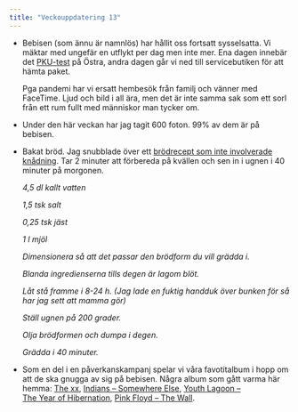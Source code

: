 ```yaml
---
title: "Veckouppdatering 13"
---
```


- Bebisen (som ännu är namnlös) har hållit oss fortsatt sysselsatta. Vi mäktar med ungefär en utflykt per dag men inte mer. Ena dagen innebär det [PKU-test](https://sv.wikipedia.org/wiki/PKU-test) på Östra, andra dagen går vi ned till servicebutiken för att hämta paket.

	Pga pandemi har vi ersatt hembesök från familj och vänner med FaceTime. Ljud och bild i all ära, men det är inte samma sak som ett sorl från ett rum fullt med människor man tycker om. 
	
- Under den här veckan har jag tagit 600 foton. 99% av dem är på bebisen.
- Bakat bröd. Jag snubblade över ett [brödrecept som inte involverade knådning](https://www.reddit.com/r/Frugal/comments/fmqren/bread_the_staple_of_life_now_is_a_great_time_to/). Tar 2 minuter att förbereda på kvällen och sen in i ugnen i 40 minuter på morgonen.
	
	*4,5 dl kallt vatten*
	
	*1,5 tsk salt*
	
	*0,25 tsk jäst*
	
	*1 l mjöl*

	*Dimensionera så att det passar den brödform du vill grädda i.*

	*Blanda ingredienserna tills degen är lagom blöt.*

	*Låt stå framme i 8-24 h. (Jag lade en fuktig handduk över bunken för så har jag sett att mamma gör)*

	*Ställ ugnen på 200 grader.*

	*Olja brödformen och dumpa i degen.*

	*Grädda i 40 minuter.*


- Som en del i en påverkanskampanj spelar vi våra favotitalbum i hopp om att de ska gnugga av sig på bebisen. Några album som gått varma här hemma: [The xx](https://music.apple.com/se/album/xx/325808192), [Indians – Somewhere Else](https://music.apple.com/se/album/somewhere-else/585726996), [Youth Lagoon – The Year of Hibernation](https://music.apple.com/se/album/the-year-of-hibernation/1185722235), [Pink Floyd – The Wall](https://music.apple.com/se/album/the-wall/704273346).